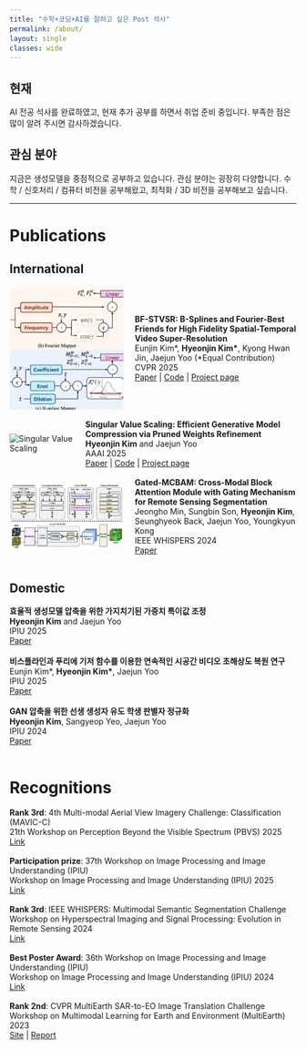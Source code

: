 ```yaml
---
title: "수학+코딩+AI를 잘하고 싶은 Post 석사"
permalink: /about/
layout: single
classes: wide
---
```



## 현재

AI 전공 석사를 완료하였고, 현재 추가 공부를 하면서 취업 준비 중입니다. 부족한 점은 많이 알려 주시면 감사하겠습니다.

## 관심 분야

지금은 생성모델을 중점적으로 공부하고 있습니다. 관심 분야는 굉장히 다양합니다. 수학 / 신호처리 / 컴퓨터 비전을 공부해왔고, 최적화 / 3D 비전을 공부해보고 싶습니다.

---

# Publications

## International

<div style="display: flex; align-items: center;">
  <img src="/assets/publications/CVPR25-BF-STVSR/framework.jpg" alt="Singular Value Scaling" style="width: 200px; margin-right: 20px;">

  <div>
    <b>BF-STVSR: B-Splines and Fourier-Best Friends for High Fidelity Spatial-Temporal Video Super-Resolution</b><br>
    Eunjin Kim*, <b>Hyeonjin Kim*</b>, Kyong Hwan Jin, Jaejun Yoo (*Equal Contribution)<br>
    CVPR 2025 <br>
    <a href="https://openaccess.thecvf.com/content/CVPR2025/html/Kim_BF-STVSR_B-Splines_and_Fourier---Best_Friends_for_High_Fidelity_Spatial-Temporal_Video_CVPR_2025_paper.html">Paper</a> | <a href="https://github.com/Eunjnnn/bfstvsr">Code</a> | <a href="https://eunjnnn.github.io/bfstvsr_site/">Project page</a>
  </div>
</div>
<br/>

<div style="display: flex; align-items: center;">
  <img src="/assets/publications/AAAI25-SVS/homepage_teaser.gif" alt="Singular Value Scaling" style="width: 200px; margin-right: 20px;">

  <div>
    <b>Singular Value Scaling: Efficient Generative Model Compression via Pruned Weights Refinement</b><br>
    <b>Hyeonjin Kim</b> and Jaejun Yoo<br>
    AAAI 2025 <br>
    <a href="https://arxiv.org/abs/2412.17387">Paper</a> | <a href="https://github.com/hjinnkim/Singular-Value-Scaling">Code</a> | <a href="https://hjinnkim.github.io/SVS_site/">Project page</a>
  </div>
</div>
<br/>

<div style="display: flex; align-items: center;">
  <img src="/assets/publications/WHISPERS24-GatedMCBAM/overview_v4-1.png" alt="Singular Value Scaling" style="width: 200px; margin-right: 20px;">

  <div>
    <b>Gated-MCBAM: Cross-Modal Block Attention Module with Gating Mechanism for Remote Sensing Segmentation</b><br>
    Jeongho Min, Sungbin Son, <b>Hyeonjin Kim</b>, Seunghyeok Back, Jaejun Yoo, Youngkyun Kong<br>
    IEEE WHISPERS 2024 <br>
    <a href="https://ieeexplore.ieee.org/document/10876487">Paper</a>
  </div>
</div>
<br/>


## Domestic

<div style="display: flex; align-items: center;">

  <div>
    <b>효율적 생성모델 압축을 위한 가지치기된 가중치 특이값 조정</b><br>
    <b>Hyeonjin Kim</b> and Jaejun Yoo<br>
    IPIU 2025 <br>
    <a href="https://hjinnkim.github.io/pdfs/2025ipiu/IPIU2025_SVS_v3.pdf">Paper</a>
  </div>
</div>
<br/>

<div style="display: flex; align-items: center;">

  <div>
    <b>비스플라인과 푸리에 기저 함수를 이용한 연속적인 시공간 비디오
초해상도 복원 연구</b><br>
    Eunjin Kim*, <b>Hyeonjin Kim*</b>, Jaejun Yoo<br>
    IPIU 2025 <br>
    <a href="https://hjinnkim.github.io/pdfs/2025ipiu/IPIU2025_BFSTVSR.pdf">Paper</a>
  </div>
</div>

<br/>
<div style="display: flex; align-items: center;">

  <div>
    <b>GAN 압축을 위한 선생 생성자 유도 학생 판별자 정규화</b><br>
    <b>Hyeonjin Kim</b>, Sangyeop Yeo, Jaejun Yoo<br>
    IPIU 2024 <br>
    <a href="https://hjinnkim.github.io/pdfs/2024ipiu/IPIU2024_GAN_Compression_camera_ready.pdf">Paper</a>
  </div>
</div>
<br/>

# Recognitions

<div style="display: flex; align-items: center;">
  <div>
    <b>Rank 3rd</b>: 4th Multi-modal Aerial View Imagery Challenge: Classification (MAVIC-C) <br>
    21th Workshop on Perception Beyond the Visible Spectrum (PBVS) 2025 <br>
    <a href="https://hjinnkim.github.io/pdfs/2025CVPR/PBVS_2025_Award_Certificates_MAVIC-C_Jeongho_Min.pdf">Link</a>
  </div>
</div>
<br/>

<div style="display: flex; align-items: center;">
  <div>
    <b>Participation prize</b>: 37th Workshop on Image Processing and Image Understanding (IPIU)
    <br>
    Workshop on Image Processing and Image Understanding (IPIU) 2025 <br>
    <a href="https://hjinnkim.github.io/pdfs/2025ipiu/IPIU_award.jpg">Link</a>
  </div>
</div>
<br/>

<div style="display: flex; align-items: center;">
  <div>
    <b>Rank 3rd</b>: IEEE WHISPERS: Multimodal Semantic Segmentation Challenge <br>
    Workshop on Hyperspectral Imaging and Signal Processing: Evolution in Remote Sensing 2024 <br>
    <a href="https://hjinnkim.github.io/pdfs/2024ieeewhispers/whispers2024_challenge_12162024_094032.pdf">Link</a>
  </div>
</div>
<br/>

<div style="display: flex; align-items: center;">

  <div>
    <b>Best Poster Award</b>: 36th Workshop on Image Processing and Image Understanding (IPIU)  <br>
    Workshop on Image Processing and Image Understanding (IPIU) 2024 <br>
    <a href="https://hjinnkim.github.io/pdfs/2024ipiu/IPIU_award.jpg">Link</a>
  </div>
</div>
<br/>

<div style="display: flex; align-items: center;">

  <div>
    <b>Rank 2nd</b>: CVPR MultiEarth SAR-to-EO Image Translation Challenge  <br>
    Workshop on Multimodal Learning for Earth and Environment (MultiEarth) 2023 <br>
    <a href="https://sites.google.com/view/rainforest-challenge/multiearth-2023#h.kknjbe5kh907">Site</a> | <a href="https://drive.google.com/file/d/1-CxshAtgo1KQx9n-vdCdSrcRr1uzqw6n/view">Report</a>
  </div>
</div>
<br/>
